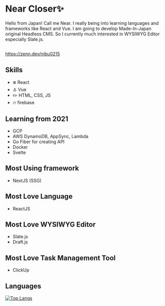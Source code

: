 
# Near Closer✨
Hello from Japan! Call me Near.  I really being into learning languages and frameworks like React and Vue. 
I am going to develop Made-In-Japan original Headless CMS. So I currently much interested in WYSIWYG Editor especially Slate.js.

## 
 https://zenn.dev/nibu0215
 
## Skills
* :snowflake: React
* :anchor: Vue
* :pencil2: HTML, CSS, JS
* 🔥 firebase 

## Learning  from 2021
* GCP  
* AWS  DynamoDB, AppSync, Lambda
* Go   Fiber for creating API
* Docker 
* Svelte 

## Most Using framework
* NextJS (SSG)

## Most Love Language
* ReactJS 

## Most Love WYSIWYG Editor
- Slate.js
- Draft.js

## Most Love Task Management Tool
- ClickUp
 
## Languages
[![Top Langs](https://github-readme-stats.vercel.app/api/top-langs/?username=nearCloser&hide=typescript&layout=compact&theme=algolia)](https://github.com/anuraghazra/github-readme-stats)

<!--
**NearString/nearString** is a ✨ _special_ ✨ repository because its `README.md` (this file) appears on your GitHub profile.

Here are some ideas to get you started:

- 🔭 I’m currently working on ...
- 🌱 I’m currently learning ...
- 👯 I’m looking to collaborate on ...
- 🤔 I’m looking for help with ...
- 💬 Ask me about ...
- 📫 How to reach me: ...
- 😄 Pronouns: ...
- ⚡ Fun fact: ...
-->

